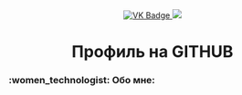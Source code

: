 <div id="badges" align ="center">
 <a href="https://vk.com/verronncha">
 <img src ="http://img.shields.io/badge/VK-blue?style=for-the-badge&logo=VK&logoColor=white" alt="VK Badge"/>
 </a>
 <a href="(https://mail.google.com/mail/u/0/#inbox)">
 <img src = "https://img.shields.io/badge/EMAIL-red?style=for-the-badge&logo=Gmail&logoColor=white"/>
 </a>
</div>

<div id="viewprof" align="center">
<img src="https://komarev.com/ghpvc/?username=VeronikaTen&style=flat-square&color=blue" alt=""/>
</div>

<div id="heythere" align="center">
<h1> Профиль на GITHUB </h1>
</div>

### :women_technologist: Обо мне:
